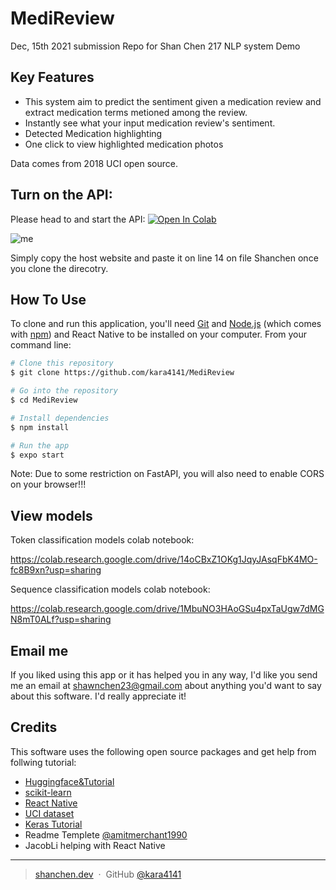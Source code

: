 # MediReview
Dec, 15th 2021 submission Repo for Shan Chen 217 NLP system Demo

## Key Features

* This system aim to predict the sentiment given a medication review and extract medication terms metioned among the review.
* Instantly see what your input medication review's sentiment.
* Detected Medication highlighting
* One click to view highlighted medication photos

Data comes from 2018 UCI open source.

## Turn on the API:

Please head to and start the API:
[![Open In Colab](https://colab.research.google.com/assets/colab-badge.svg)](https://colab.research.google.com/drive/1bwH8mmDM49z7mHhlCnBNUjIYjOW5thIb?usp=sharing)


![me](https://github.com/kara4141/MediReview/blob/main/Animation.gif)

Simply copy the host website and paste it on line 14 on file Shanchen once you clone the direcotry.

## How To Use

To clone and run this application, you'll need [Git](https://git-scm.com) and [Node.js](https://nodejs.org/en/download/) (which comes with [npm](http://npmjs.com)) and React Native to be installed on your computer. From your command line:

```bash
# Clone this repository
$ git clone https://github.com/kara4141/MediReview

# Go into the repository
$ cd MediReview

# Install dependencies
$ npm install

# Run the app
$ expo start
```

Note: Due to some restriction on FastAPI, you will also need to enable CORS on your browser!!!


## View models

Token classification models colab notebook:

https://colab.research.google.com/drive/14oCBxZ1OKg1JqyJAsqFbK4MO-fc8B9xn?usp=sharing

Sequence classification models colab notebook:

https://colab.research.google.com/drive/1MbuNO3HAoGSu4pxTaUgw7dMGN8mT0ALf?usp=sharing

## Email me

If you liked using this app or it has helped you in any way, I'd like you send me an email at <shawnchen23@gmail.com> about anything you'd want to say about this software. I'd really appreciate it!

## Credits

This software uses the following open source packages and get help from follwing tutorial:

- [Huggingface&Tutorial](https://huggingface.co/models/)
- [scikit-learn](https://sklearn.org/)
- [React Native](https://reactnative.dev/)
- [UCI dataset](https://archive.ics.uci.edu/ml/datasets/Drug+Review+Dataset+%28Drugs.com%29)
- [Keras Tutorial](https://keras.io/getting_started/)
- Readme Templete [@amitmerchant1990](https://github.com/amitmerchant1990/electron-markdownify#readme)
- JacobLi helping with React Native

---

> [shanchen.dev](https://www.shanchen.dev) &nbsp;&middot;&nbsp;
> GitHub [@kara4141](https://github.com/kara4141)


